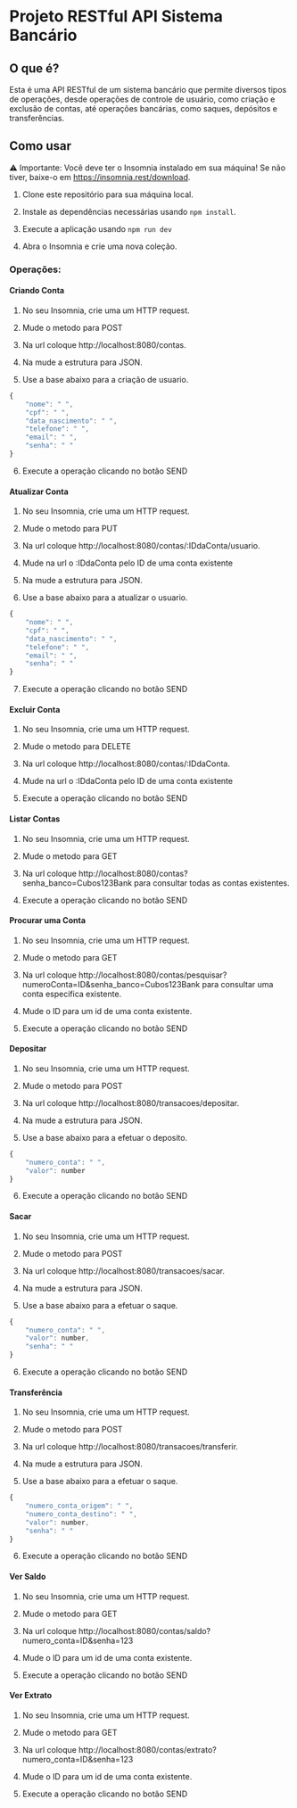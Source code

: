 
# Projeto RESTful API Sistema Bancário

## O que é?

Esta é uma API RESTful de um sistema bancário que permite diversos tipos de operações, desde operações de controle de usuário, como criação e exclusão de contas, até operações bancárias, como saques, depósitos e transferências.

## Como usar

⚠️ Importante: Você deve ter o Insomnia instalado em sua máquina! Se não tiver, baixe-o em https://insomnia.rest/download.

1. Clone este repositório para sua máquina local.

2. Instale as dependências necessárias usando `npm install`.

3. Execute a aplicação usando `npm run dev`

4. Abra o Insomnia e crie uma nova coleção.

### Operações:
#### Criando Conta

1. No seu Insomnia, crie uma um HTTP request.

2. Mude o metodo para POST

3. Na url coloque http://localhost:8080/contas.

4. Na mude a estrutura para JSON.

5. Use a base abaixo para a criação de usuario.

```javascript
{
    "nome": " ",
    "cpf": " ",
    "data_nascimento": " ",
    "telefone": " ",
    "email": " ",
    "senha": " "
}
```

6. Execute a operação clicando no botão SEND


#### Atualizar Conta

1. No seu Insomnia, crie uma um HTTP request.

2. Mude o metodo para PUT

3. Na url coloque http://localhost:8080/contas/:IDdaConta/usuario.

4. Mude na url o :IDdaConta pelo ID de uma conta existente

5. Na mude a estrutura para JSON.

6. Use a base abaixo para a atualizar o usuario.

```javascript
{
    "nome": " ",
    "cpf": " ",
    "data_nascimento": " ",
    "telefone": " ",
    "email": " ",
    "senha": " "
}
```

7. Execute a operação clicando no botão SEND


#### Excluir Conta

1. No seu Insomnia, crie uma um HTTP request.

2. Mude o metodo para DELETE

3. Na url coloque http://localhost:8080/contas/:IDdaConta.

4. Mude na url o :IDdaConta pelo ID de uma conta existente

5. Execute a operação clicando no botão SEND


#### Listar Contas

1. No seu Insomnia, crie uma um HTTP request.

2. Mude o metodo para GET

3. Na url coloque http://localhost:8080/contas?senha_banco=Cubos123Bank para consultar todas as contas existentes.

4. Execute a operação clicando no botão SEND


#### Procurar uma Conta

1. No seu Insomnia, crie uma um HTTP request.

2. Mude o metodo para GET

3. Na url coloque http://localhost:8080/contas/pesquisar?numeroConta=ID&senha_banco=Cubos123Bank para consultar uma conta especifica existente.

4. Mude o ID para um id de uma conta existente.

5. Execute a operação clicando no botão SEND


#### Depositar

1. No seu Insomnia, crie uma um HTTP request.

2. Mude o metodo para POST

3. Na url coloque http://localhost:8080/transacoes/depositar.

4. Na mude a estrutura para JSON.

5. Use a base abaixo para a efetuar o deposito.

```javascript
{
	"numero_conta": " ",
	"valor": number
}
```

6. Execute a operação clicando no botão SEND


#### Sacar

1. No seu Insomnia, crie uma um HTTP request.

2. Mude o metodo para POST

3. Na url coloque http://localhost:8080/transacoes/sacar.

4. Na mude a estrutura para JSON.

5. Use a base abaixo para a efetuar o saque.

```javascript
{
	"numero_conta": " ",
	"valor": number,
    "senha": " "
}
```

6. Execute a operação clicando no botão SEND


#### Transferência

1. No seu Insomnia, crie uma um HTTP request.

2. Mude o metodo para POST

3. Na url coloque http://localhost:8080/transacoes/transferir.

4. Na mude a estrutura para JSON.

5. Use a base abaixo para a efetuar o saque.

```javascript
{
	"numero_conta_origem": " ",
	"numero_conta_destino": " ",
	"valor": number,
	"senha": " "
}
```

6. Execute a operação clicando no botão SEND


#### Ver Saldo

1. No seu Insomnia, crie uma um HTTP request.

2. Mude o metodo para GET

3. Na url coloque http://localhost:8080/contas/saldo?numero_conta=ID&senha=123

4. Mude o ID para um id de uma conta existente.

5. Execute a operação clicando no botão SEND


#### Ver Extrato

1. No seu Insomnia, crie uma um HTTP request.

2. Mude o metodo para GET

3. Na url coloque http://localhost:8080/contas/extrato?numero_conta=ID&senha=123

4. Mude o ID para um id de uma conta existente.

5. Execute a operação clicando no botão SEND
